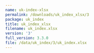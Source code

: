 ```yaml
---
name: uk-index-xlsx
permalink: /downloads/uk_index_xlsx/3
package: uk_index
title: uk_index_xlsx
filename: uk_index.xlsx
version: '3'
full_version: 3.3.0
file: /data/uk_index/3/uk_index.xlsx
---
```

